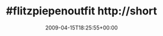 ---
retweeted: false
source: <a href="http://twitter.com" rel="nofollow">Twitter Web Client</a>
entities:
  hashtags:
  - text: flitzpiepenoutfit
    indices:
    - '0'
    - '18'
  symbols: []
  user_mentions: []
  urls: []
display_text_range:
- '0'
- '39'
favorite_count: '0'
id_str: '1527223255'
truncated: false
retweet_count: '0'
id: '1527223255'
created_at: Wed Apr 15 18:25:55 +0000 2009
favorited: false
full_text: "#flitzpiepenoutfit http://short.to/4pef"
lang: qme
tags:
- flitzpiepenoutfit
- pesos:twitter
date: '2009-04-15T18:25:55+00:00'
src: https://twitter.com/bascht/status/1527223255
original_url: https://twitter.com/bascht/status/1527223255
type: twitter_tweet
text: "#flitzpiepenoutfit http://short.to/4pef"
title: "#flitzpiepenoutfit http://short"

---